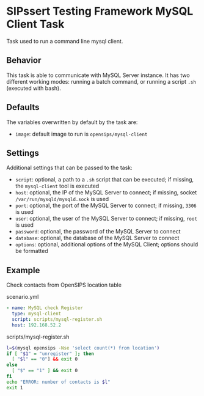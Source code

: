 # SIPssert Testing Framework MySQL Client Task

Task used to run a command line mysql client.

## Behavior

This task is able to communicate with MySQL Server instance.
It has two different working modes: running a batch command, or
running a script `.sh` (executed with bash).

## Defaults

The variables overwritten by default by the task are:

* `image`: default image to run is `opensips/mysql-client`

## Settings

Additional settings that can be passed to the task:

* `script`: optional, a path to a `.sh` script that can be executed;
if missing, the `mysql-client` tool is executed
* `host`: optional, the IP of the MySQL Server to connect; if missing,
socket `/var/run/mysqld/mysqld.sock` is used
* `port`: optional, the port of the MySQL Server to connect; if missing,
`3306` is used
* `user`: optional, the user of the MySQL Server to connect; if missing,
`root` is used
* `password`: optional, the password of the MySQL Server to connect
* `database`: optional, the database of the MySQL Server to connect
* `options`: optional, additional options of the MySQL Client; options should be formatted

## Example

Check contacts from OpenSIPS location table

scenario.yml
```yaml
- name: MySQL check Register
  type: mysql-client
  script: scripts/mysql-register.sh
  host: 192.168.52.2
```

scripts/mysql-register.sh
```bash
l=$(mysql opensips -Nse 'select count(*) from location')
if [ "$1" = "unregister" ]; then
  [ "$l" == "0"] && exit 0
else
  [ "$" == "1" ] && exit 0
fi
echo "ERROR: number of contacts is $l"
exit 1
```

